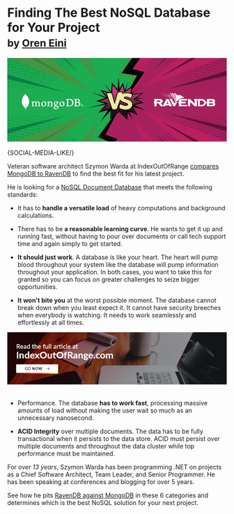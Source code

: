 # Finding The Best NoSQL Database for Your Project <br/><small>by <a href="mailto:ayende@hibernatingrhinos.com">Oren Eini</a></small>

![Finding The Best NoSQL Database for Your Project](images/veteran-software-architect-pits-nosql-database-mongodb-vs-ravendb.jpg)

{SOCIAL-MEDIA-LIKE/}<br/>

Veteran software architect Szymon Warda at IndexOutOfRange <a href="https://indexoutofrange.com/RavenDBvsMongoDB" target="_blank">compares MongoDB to RavenDB</a> to find the best fit for his latest project.

He is looking for a [NoSQL Document Database](https://ravendb.net/features) that meets the following standards:

- It has to **handle a versatile load** of heavy computations and background calculations.

- There has to be **a reasonable learning curve**. He wants to get it up and running fast, without having to pour over documents or call tech support time and again simply to get started.

- **It should just work**. A database is like your heart. The heart will pump blood throughout your system like the database will pump information throughout your application. In both cases, you want to take this for granted so you can focus on greater challenges to seize bigger opportunities.

- **It won't bite you** at the worst possible moment. The database cannot break down when you least expect it. It cannot have security breeches when everybody is watching. It needs to work seamlessly and effortlessly at all times.


<div class="text-center margin-top">
    <a href="https://indexoutofrange.com/RavenDBvsMongoDB/" target="_blank"><img src="images/indexoutofrange.jpg" alt="Szymon Warda's MongoDB vs RavenDB article"></a>
</div>
<br/>

- Performance. The database **has to work fast**, processing massive amounts of load without making the user wait so much as an unnecessary nanosecond.

- **ACID Integrity** over multiple documents. The data has to be fully transactional when it persists to the data store. ACID must persist over multiple documents and throughout the data cluster while top performance must be maintained.

For *over 13 years*, Szymon Warda has been programming .NET on projects as a Chief Software Architect, Team Leader, and Senior Programmer. He has been speaking at conferences and blogging for over 5 years.

See how he pits <a href="https://indexoutofrange.com/RavenDBvsMongoDB/" target="_blank">RavenDB against MongoDB</a> in these 6 categories and determines which is the best NoSQL solution for your next project.